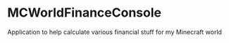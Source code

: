 # MCWorldFinanceConsole
Application to help calculate various financial stuff for my Minecraft world
